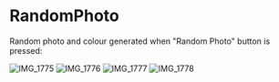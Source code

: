 # RandomPhoto


Random photo and colour generated when "Random Photo" button is pressed:

![IMG_1775](https://user-images.githubusercontent.com/82165943/211591010-8d669117-4721-44ef-8ae7-cc9d9199f893.PNG)
![IMG_1776](https://user-images.githubusercontent.com/82165943/211591034-618999c3-2ba1-4efb-9e81-6919070db244.PNG)
![IMG_1777](https://user-images.githubusercontent.com/82165943/211591041-5cc2a53c-ddaf-4146-aad0-0a971cd5c207.PNG)
![IMG_1778](https://user-images.githubusercontent.com/82165943/211591045-007acb75-3aa1-4cf2-9bdf-ed192ded54d7.PNG)
